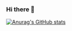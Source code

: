 ### Hi there 👋

[![Anurag's GitHub stats](https://github-readme-stats.vercel.app/api?username=Zero-484)](https://github.com/anuraghazra/github-readme-stats)
